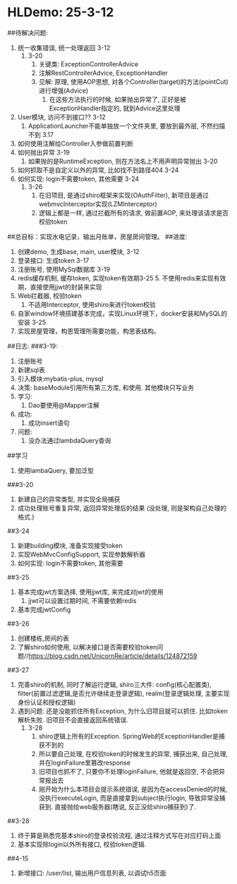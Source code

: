 

# HLDemo: 25-3-12

##待解决问题:
1. 统一收集错误, 统一处理返回 3-12
   1. 3-20
      1. 关键类: ExceptionControllerAdvice 
      2. 注解RestControllerAdvice, ExceptionHandler
      3. 见解: 原理, 使用AOP思想, 对各个Controller(target)的方法(pointCut)进行增强(Advice)
         1. 在这些方法执行的时候, 如果抛出异常了, 正好是被ExceptionHandler指定的, 就到Advice这里处理
2. User模块, 访问不到接口??  3-12
    1. ApplicationLauncher不能单独放一个文件夹里, 要放到最外层, 不然扫描不到 3.17
3. 如何使用注解给Controller入参做前置判断
4. 如何抛出异常 3-19
   1. 如果抛的是RuntimeException, 则在方法名上不用声明异常抛出 3-20
5. 如何抓取不是自定义以外的异常, 比如找不到路径404 3-24
6. 如何实现: login不需要token, 其他需要 3-24
   1. 3-26
      1. 在旧项目, 是通过shiro框架来实现(OAuthFilter), 新项目是通过webmvcInterceptor实现(LZMInterceptor)
      2. 逻辑上都是一样, 通过拦截所有的请求, 做前置AOP, 来处理该请求是否校验token

##总目标：实现水电记录，输出月账单，房屋房间管理。
##进度:
1. 创建demo, 生成base, main, user模块, 3-12
2. 登录接口: 生成token 3-17
3. 注册账号, 使用MySql数据库 3-19
4. redis缓存机制, 缓存token, 实现token有效期3-25
   5. 不使用redis来实现有效期，直接使用jjwt的封装来实现
5. Web拦截器, 校验token
   1. 不适用Interceptor, 使用shiro来进行token校验
6. 自家window环境搭建基本完成，实现Linux环境下，docker安装和MySQL的安装 3-25
7. 实现房屋管理，构思管理所需要功能，构思表结构。


##日志:
###3-19: 
1. 注册账号
2. 新建sql表
3. 引入模块:mybatis-plus, mysql
4. 决策: baseModule引用所有第三方库, 和使用. 其他模块只写业务
5. 学习: 
   1. Dao要使用@Mapper注解
6. 成功:
   1. 成功insert语句
7. 问题:
   1. 没办法通过lambdaQuery查询

##学习
1. 使用lambaQuery, 要加泛型

###3-20
1. 新建自己的异常类型, 并实现全局捕获
2. 成功处理账号重复异常, 返回异常处理后的结果 (没处理, 则是架构自己处理的格式.)

##3-24
1. 新建building模块, 准备实现接受token
2. 实现WebMvcConfigSupport, 实现参数解析器
3. 如何实现: login不需要token, 其他需要

##3-25
1. 基本完成jwt方案选择, 使用jjwt库, 来完成对jwt的使用
   1. jjwt可以设置过期时间, 不需要依赖redis
2. 基本完成jwtConfig

##3-26
1. 创建楼栋,房间的表
2. 了解shiro如何使用, 以解决接口是否需要校验token问题//https://blog.csdn.net/UnicornRe/article/details/124872159

##3-27
1. 完善shiro的机制, 同时了解运行逻辑, shiro三大件: config(核心配置类), filter(前置过滤逻辑,是否允许继续走登录逻辑), realm(登录逻辑处理, 主要实现身份认证和授权逻辑)
2. 遇到问题: 还是没能抓住所有Exception, 为什么旧项目就可以抓住. 比如token解析失败. 旧项目不会直接返回系统错误.
   1. 3-28
      1. shiro逻辑上所有的Exception. SpringWeb的ExceptionHandler是捕获不到的
      2. 所以要自己处理, 在校验token的时候发生的异常, 捕获出来, 自己处理, 并在loginFailure里篡改response
      3. 旧项目也抓不了, 只要你不处理loginFailure, 他就是返回空, 不会把异常报出去
      4. 刚开始为什么本项目会提示系统错误, 是因为在accessDenied的时候, 没执行executeLogin, 而是直接拿到subject执行login, 导致异常没捕获到. 直接抛给web服务器(瞎说, 反正没给shiro捕获到)了. 

##3-28
1. 终于算是熟悉完基本shiro的登录校验流程, 通过注释方式写在对应打码上面
2. 基本实现除login以外所有接口, 校验token逻辑.

##4-15
1. 新增接口: /user/list, 输出用户信息列表, 以调试h5页面
